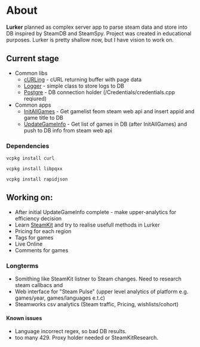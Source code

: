 # About

**Lurker** planned as complex server app to parse steam data and store into DB inspired by SteamDB and SteamSpy.
Project was created in educational purposes. 
Lurker is pretty shallow now, but I have vision to work on.


## Current stage
* Common libs
	* [cURLing](/Credentials/cURLing/cURLing.cpp) - cURL returning buffer with page data
	* [Logger](/Credentials/Logger/Logger.cpp) - simple class to store logs to DB
	* [Postgre](/Credentials/Postgre/Postgre.cpp) - DB connection holder (/Credentials/credentials.cpp reqiured)
* Common apps
	* [InitAllGames](/Games/InitAllGames/InitAllGames.cpp) - Get gamelist feom steam web api and insert appid and game title to DB
	* [UpdateGameInfo](/Games/UpdateGameInfo/UpdateGameInfo.cpp) - Get list of games in DB (after InitAllGames) and push to DB info from steam web api



### Dependencies
`vcpkg install curl`

`vcpkg install libpqxx`

`vcpkg install rapidjson`

## Working on:

* After initial UpdateGameInfo complete - make upper-analytics for efficiency decision
* Learn [SteamKit](https://github.com/SteamRE/SteamKit) and try to realise usefull methods in Lurker
* Pricing for each region
* Tags for games
* Live Online
* Comments for games

### Longterms

* Somithing like SteamKit listner to Steam changes. Need to research steam callbacs and 
* Web interface for "Steam Pulse" (upper level analytics of platform e.g. games/year, games/languages e.t.c)
* Steamworks csv analytics (Steam traffic, Pricing, wishlists/cohort)
 

#### Known issues
* Language incorrect regex, so bad DB results.
* too many 429. Proxy holder needed or SteamKitResearch.
